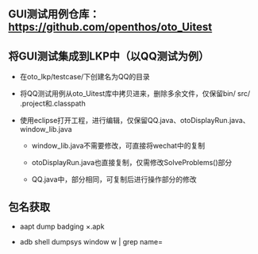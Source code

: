 ## GUI测试用例仓库：https://github.com/openthos/oto_Uitest

## 将GUI测试集成到LKP中（以QQ测试为例）

- 在oto_lkp/testcase/下创建名为QQ的目录

- 将QQ测试用例从oto_Uitest库中拷贝进来，删除多余文件，仅保留bin/ src/ .project和.classpath

- 使用eclipse打开工程，进行编辑，仅保留QQ.java、otoDisplayRun.java、window_lib.java

    - window_lib.java不需要修改，可直接将wechat中的复制
    
    - otoDisplayRun.java也直接复制，仅需修改SolveProblems()部分
    
    - QQ.java中，部分相同，可复制后进行操作部分的修改

## 包名获取

- aapt dump badging ×.apk

- adb shell dumpsys window w | grep name=
